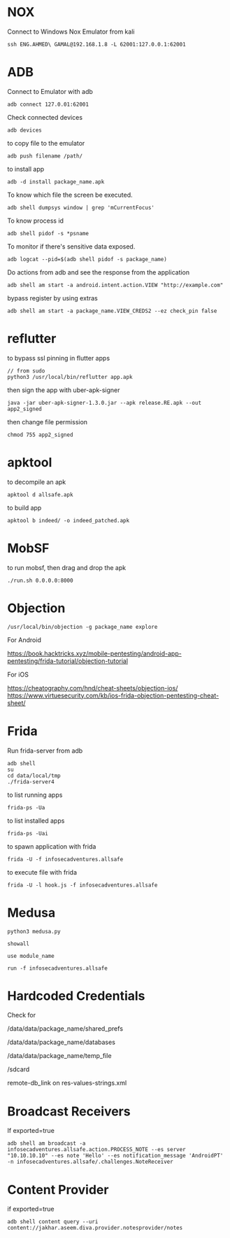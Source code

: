 
# NOX

Connect to Windows Nox Emulator from kali

```
ssh ENG.AHMED\ GAMAL@192.168.1.8 -L 62001:127.0.0.1:62001
```

# ADB

Connect to Emulator with adb

```
adb connect 127.0.01:62001
```

Check connected devices

```
adb devices
```

to copy file to the emulator

```
adb push filename /path/
```

to install app

```
adb -d install package_name.apk
```

To know which file the screen be executed.

```
adb shell dumpsys window | grep 'mCurrentFocus'
```

To know process id

```
adb shell pidof -s *psname
```

To monitor if there's sensitive data exposed.

```
adb logcat --pid=$(adb shell pidof -s package_name)
```

Do actions from  adb and see the response from the application

```
adb shell am start -a android.intent.action.VIEW "http://example.com" 
```

bypass register by using extras

```
adb shell am start -a package_name.VIEW_CREDS2 --ez check_pin false
```

# reflutter

to bypass ssl pinning in flutter apps

```
// from sudo
python3 /usr/local/bin/reflutter app.apk
```
then sign the app with uber-apk-signer

```
java -jar uber-apk-signer-1.3.0.jar --apk release.RE.apk --out app2_signed
```
then change file permission

```
chmod 755 app2_signed
```
# apktool

to decompile an apk

```
apktool d allsafe.apk
```

to build app

```
apktool b indeed/ -o indeed_patched.apk
```

# MobSF

to run mobsf, then drag and drop the apk

```
./run.sh 0.0.0.0:8000
```

# Objection

```
/usr/local/bin/objection -g package_name explore
```
For Android

https://book.hacktricks.xyz/mobile-pentesting/android-app-pentesting/frida-tutorial/objection-tutorial

For iOS

https://cheatography.com/hnd/cheat-sheets/objection-ios/
https://www.virtuesecurity.com/kb/ios-frida-objection-pentesting-cheat-sheet/

# Frida

Run frida-server from adb

```
adb shell
su
cd data/local/tmp
./frida-server4
```

to list running apps

```
frida-ps -Ua
```

to list installed apps

```
frida-ps -Uai
```

to spawn application with frida

```
frida -U -f infosecadventures.allsafe
```

to execute file with frida

```
frida -U -l hook.js -f infosecadventures.allsafe 
```


# Medusa

```
python3 medusa.py

showall

use module_name

run -f infosecadventures.allsafe
```


# Hardcoded Credentials

Check for

/data/data/package_name/shared_prefs

/data/data/package_name/databases

/data/data/package_name/temp_file

/sdcard

remote-db_link on res-values-strings.xml

# Broadcast Receivers

If exported=true

```
adb shell am broadcast -a infosecadventures.allsafe.action.PROCESS_NOTE --es server "10.10.10.10" --es note 'Hello' --es notification_message 'AndroidPT' -n infosecadventures.allsafe/.challenges.NoteReceiver
```

# Content Provider

if exported=true

```
adb shell content query --uri content://jakhar.aseem.diva.provider.notesprovider/notes
```
